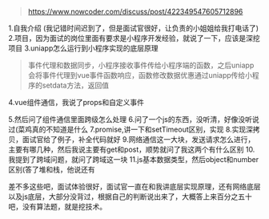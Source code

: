> https://www.nowcoder.com/discuss/post/422349547605712896


1.自我介绍
(我记错时间迟到了，但是面试官很好，让负责的小姐姐给我打电话了)
2.项目，因为面试的岗位里面有要求是小程序开发经验，就说了一下，应该是深挖项目
3.uniapp怎么运行到小程序实现的底层原理

> 事件代理和数据同步，小程序接收事件传给小程序端的函数，之后uniapp会将事件代理到vue事件函数响应，函数修改数据优惠通过uniapp传给小程序的setdata方法，返回值

4.vue组件通信，我说了props和自定义事件

5.然后问了组件通信里面跨级怎么处理
6.问了一个js的东西，没听清，好像没听说过(菜鸡真的不知道是什么
7.promise,讲一下和setTimeout区别，实现
8.实现深拷贝，面试官给了例子，补全代码就好
9.网络通信这一大块，发送请求怎么进行，主要有哪几种，然后我说主要有get和post，顺势就问了我这两个有什么区别
10.我提到了跨域问题，就问了跨域这一块
11.js基本数据类型，然后object和number区别(答了堆和栈，他说还有

差不多这些吧，面试体验很好，面试官一直在和我讲底层实现原理，还有网络底层以及js底层，大部分没背过，根据自己的判断说出来了，大概答上来百分之五十吧，没有算法题，就是挖技术。
